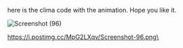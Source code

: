 here is the clima code with the animation.
Hope you like it.


![Screenshot (96)](https://github.com/kapilnish/Climate-changing/assets/91783684/c75e1348-f81e-4235-9b47-a8d021f9e335)



https://i.postimg.cc/MpG2LXqv/Screenshot-96.png\


